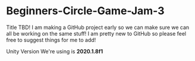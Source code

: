 # Beginners-Circle-Game-Jam-3
Title TBD! I am making a GitHub project early so we can make sure we can all be working on the same stuff! I am pretty new to GitHub so please feel free to suggest things for me to add!

Unity Version We're using is **2020.1.8f1**
